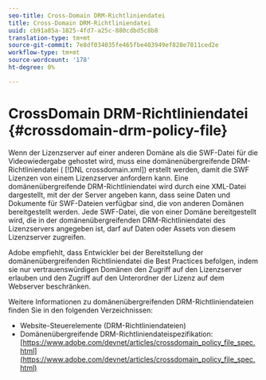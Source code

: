 ```yaml
---
seo-title: Cross-Domain DRM-Richtliniendatei
title: Cross-Domain DRM-Richtliniendatei
uuid: cb91a85a-1825-4fd7-a25c-880cdbd5c8b8
translation-type: tm+mt
source-git-commit: 7e8df034035fe465fbe403949ef828e7811ced2e
workflow-type: tm+mt
source-wordcount: '178'
ht-degree: 0%

---
```



# CrossDomain DRM-Richtliniendatei {#crossdomain-drm-policy-file}

Wenn der Lizenzserver auf einer anderen Domäne als die SWF-Datei für die Videowiedergabe gehostet wird, muss eine domänenübergreifende DRM-Richtliniendatei ( [!DNL crossdomain.xml]) erstellt werden, damit die SWF Lizenzen von einem Lizenzserver anfordern kann. Eine domänenübergreifende DRM-Richtliniendatei wird durch eine XML-Datei dargestellt, mit der der Server angeben kann, dass seine Daten und Dokumente für SWF-Dateien verfügbar sind, die von anderen Domänen bereitgestellt werden. Jede SWF-Datei, die von einer Domäne bereitgestellt wird, die in der domänenübergreifenden DRM-Richtliniendatei des Lizenzservers angegeben ist, darf auf Daten oder Assets von diesem Lizenzserver zugreifen.

Adobe empfiehlt, dass Entwickler bei der Bereitstellung der domänenübergreifenden Richtliniendatei die Best Practices befolgen, indem sie nur vertrauenswürdigen Domänen den Zugriff auf den Lizenzserver erlauben und den Zugriff auf den Unterordner der Lizenz auf dem Webserver beschränken.

Weitere Informationen zu domänenübergreifenden DRM-Richtliniendateien finden Sie in den folgenden Verzeichnissen:

* Website-Steuerelemente (DRM-Richtliniendateien)
* Domänenübergreifende DRM-Richtliniendateispezifikation: [https://www.adobe.com/devnet/articles/crossdomain_policy_file_spec.html](https://www.adobe.com/devnet/articles/crossdomain_policy_file_spec.html)

